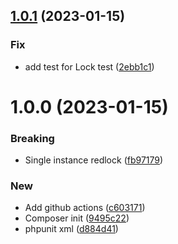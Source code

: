 ## [1.0.1](https://github.com/nstwfdev/reactphp-redlock/compare/v1.0.0...v1.0.1) (2023-01-15)


### Fix

* add test for Lock test ([2ebb1c1](https://github.com/nstwfdev/reactphp-redlock/commit/2ebb1c11d5d3a7b6a6b867b10804a4d0cd78bad3))

# 1.0.0 (2023-01-15)


### Breaking

* Single instance redlock ([fb97179](https://github.com/nstwfdev/reactphp-redlock/commit/fb971793e53c841870076f50e6b9e7b4e7b8318a))

### New

* Add github actions ([c603171](https://github.com/nstwfdev/reactphp-redlock/commit/c60317120d2e3ab3ca57000e66e3fdf5286f3b0c))
* Composer init ([9495c22](https://github.com/nstwfdev/reactphp-redlock/commit/9495c224eb1e1080fb837ca584911d0c1565de64))
* phpunit xml ([d884d41](https://github.com/nstwfdev/reactphp-redlock/commit/d884d410040a1b54582594aea76fe81cc75a4d54))
